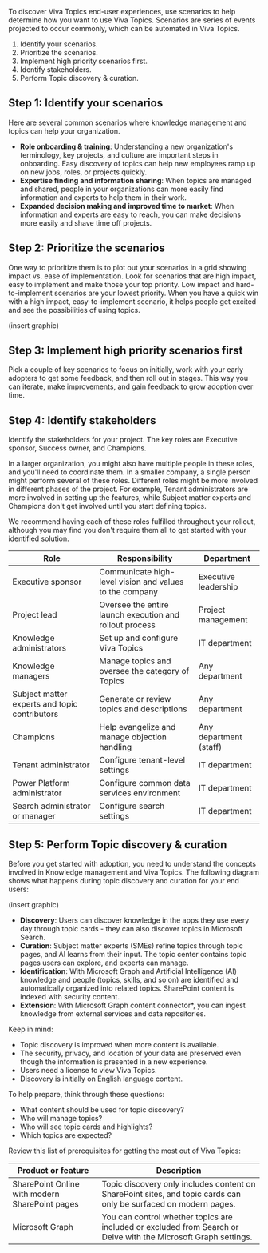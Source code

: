 To discover Viva Topics end-user experiences, use scenarios to help determine how you want to use Viva Topics. Scenarios are series of events projected to occur commonly, which can be automated in Viva Topics.  

1. Identify your scenarios.
2. Prioritize the scenarios.
3. Implement high priority scenarios first.
4. Identify stakeholders.
5. Perform Topic discovery & curation.

## Step 1: Identify your scenarios 
Here are several common scenarios where knowledge management and topics can help your organization. 

- **Role onboarding & training**: Understanding a new organization's terminology, key projects, and culture are important steps in onboarding. Easy discovery of topics can help new employees ramp up on new jobs, roles, or projects quickly. 
- **Expertise finding and information sharing**: When topics are managed and shared, people in your organizations can more easily find information and experts to help them in their work. 
- **Expanded decision making and improved time to market**: When information and experts are easy to reach, you can make decisions more easily and shave time off projects. 

## Step 2: Prioritize the scenarios 
One way to prioritize them is to plot out your scenarios in a grid showing impact vs. ease of implementation. Look for scenarios that are high impact, easy to implement and make those your top priority. Low impact and hard-to-implement scenarios are your lowest priority. When you have a quick win with a high impact, easy-to-implement scenario, it helps people get excited and see the possibilities of using topics. 

(insert graphic)

## Step 3: Implement high priority scenarios first 

Pick a couple of key scenarios to focus on initially, work with your early adopters to get some feedback, and then roll out in stages. This way you can iterate, make improvements, and gain feedback to grow adoption over time. 

## Step 4: Identify stakeholders 
Identify the stakeholders for your project. The key roles are Executive sponsor, Success owner, and Champions. 

In a larger organization, you might also have multiple people in these roles, and you'll need to coordinate them. In a smaller company, a single person might perform several of these roles. Different roles might be more involved in different phases of the project. For example, Tenant administrators are more involved in setting up the features, while Subject matter experts and Champions don't get involved until you start defining topics.  

We recommend having each of these roles fulfilled throughout your rollout, although you may find you don't require them all to get started with your identified solution. 

|Role|Responsibility|Department|
|----|--------------|----------|
|Executive sponsor|Communicate high-level vision and values to the company|Executive leadership|
|Project lead|Oversee the entire launch execution and rollout process|Project management|
|Knowledge administrators|Set up and configure Viva Topics|IT department|
|Knowledge managers|Manage topics and oversee the category of Topics|Any department|
|Subject matter experts and topic contributors|Generate or review topics and descriptions|Any department|
|Champions|Help evangelize and manage objection handling|Any department (staff)|
|Tenant administrator|Configure tenant-level settings|IT department|
|Power Platform administrator|Configure common data services environment|IT department |
|Search administrator or manager|Configure search settings|IT department| 

## Step 5: Perform Topic discovery & curation 
Before you get started with adoption, you need to understand the concepts involved in Knowledge management and Viva Topics. The following diagram shows what happens during topic discovery and curation for your end users: 

(insert graphic) 

- **Discovery**: Users can discover knowledge in the apps they use every day through topic cards - they can also discover topics in Microsoft Search. 
- **Curation**: Subject matter experts (SMEs) refine topics through topic pages, and AI learns from their input. The topic center contains topic pages users can explore, and experts can manage. 
- **Identification**: With Microsoft Graph and Artificial Intelligence (AI) knowledge and people (topics, skills, and so on) are identified and automatically organized into related topics. SharePoint content is indexed with security content. 
- **Extension**: With Microsoft Graph content connector*, you can ingest knowledge from external services and data repositories. 

Keep in mind: 
- Topic discovery is improved when more content is available. 
- The security, privacy, and location of your data are preserved even though the information is presented in a new experience. 
- Users need a license to view Viva Topics. 
- Discovery is initially on English language content. 

To help prepare, think through these questions: 
- What content should be used for topic discovery? 
- Who will manage topics? 
- Who will see topic cards and highlights? 
- Which topics are expected? 

Review this list of prerequisites for getting the most out of Viva Topics: 

|Product or feature|Description|
|------------------|-----------| 
|SharePoint Online with modern SharePoint pages|Topic discovery only includes content on SharePoint sites, and topic cards can only be surfaced on modern pages.|
|Microsoft Graph|You can control whether topics are included or excluded from Search or Delve with the Microsoft Graph settings.|

